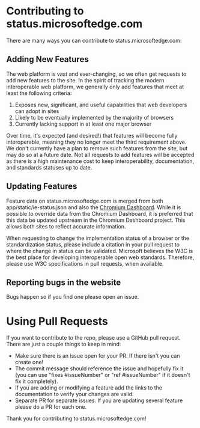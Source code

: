 # Contributing to status.microsoftedge.com

There are many ways you can contribute to status.microsoftedge.com:

## Adding New Features
The web platform is vast and ever-changing, so we often get requests to add new features to the site. In the spirit of tracking the modern interoperable web platform, we generally only add features that meet at least the following criteria:

1.	Exposes new, significant, and useful capabilities that web developers can adopt in sites
2.	Likely to be eventually implemented by the majority of browsers 
3.	Currently lacking support in at least one major browser

Over time, it's expected (and desired!) that features will become fully interoperable, meaning they no longer meet the third requirement above. We don't currently have a plan to remove such features from the site, but may do so at a future date. Not all requests to add features will be accepted as there is a high maintenance cost to keep interoperability, documentation, and standards statuses up to date.  

## Updating Features
Feature data on status.microsoftedge.com is merged from both app/static/ie-status.json and also the [Chromium Dashboard](https://github.com/GoogleChrome/chromium-dashboard). While it is possible to override data from the Chromium Dashboard, it is preferred that this data be updated upstream in the Chromium Dashboard project. This allows both sites to reflect accurate information.

When requesting to change the implementation status of a browser or the standardization status, please include a citation in your pull request to where the change in status can be validated. Microsoft believes the W3C is the best place for developing interoperable open web standards. Therefore, please use W3C specifications in pull requests, when available.

## Reporting bugs in the website 
Bugs happen so if you find one please open an issue. 

# Using Pull Requests
If you want to contribute to the repo, please use a GitHub pull request. There are just a couple things to keep in mind:
- Make sure there is an issue open for your PR. If there isn't you can create one!
- The commit message should reference the issue and hopefully fix it (you can use "fixes #issueNumber" or "ref #issueNumber" if it doesn't fix it completely). 
- If you are adding or modifying a feature add the links to the documentation to verify your changes are valid.
- Separate PR for separate issues. If you are updating several feature please do a PR for each one.

 Thank you for contributing to status.microsoftedge.com!
